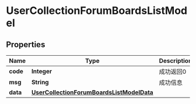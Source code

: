 
# UserCollectionForumBoardsListModel

## Properties
Name | Type | Description | Notes
------------ | ------------- | ------------- | -------------
**code** | **Integer** | 成功返回0 |  [optional]
**msg** | **String** | 成功信息 |  [optional]
**data** | [**UserCollectionForumBoardsListModelData**](UserCollectionForumBoardsListModelData.md) |  |  [optional]




